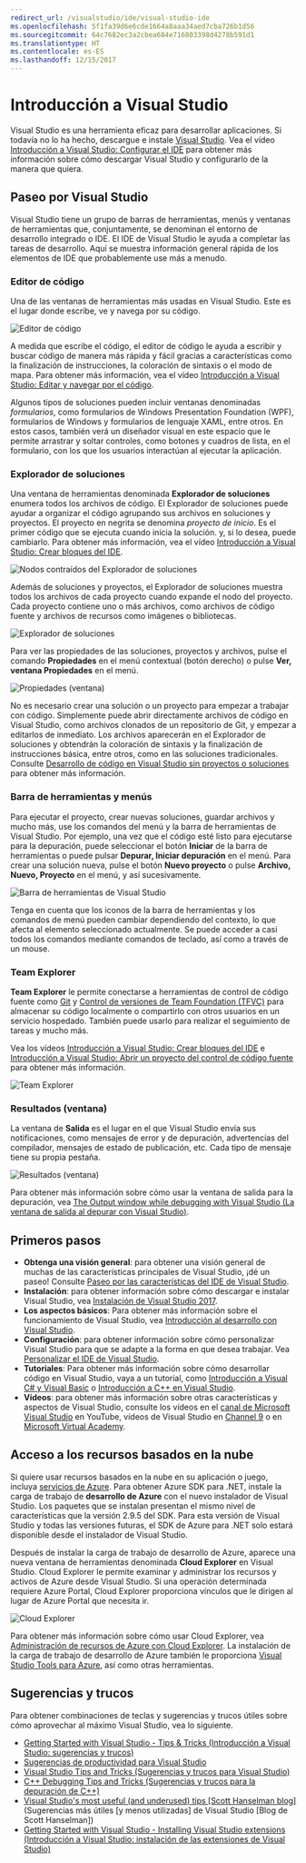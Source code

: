 ```yaml
---
redirect_url: /visualstudio/ide/visual-studio-ide
ms.openlocfilehash: 5f1fa39d6e6cde1664a8aaa34aed7cba726b1d56
ms.sourcegitcommit: 64c7682ec3a2cbea684e716803398d4278b591d1
ms.translationtype: HT
ms.contentlocale: es-ES
ms.lasthandoff: 12/15/2017
---
```

# <a name="get-started-with-visual-studio"></a>Introducción a Visual Studio
Visual Studio es una herramienta eficaz para desarrollar aplicaciones. Si todavía no lo ha hecho, descargue e instale [Visual Studio](https://www.visualstudio.com/vs/). Vea el vídeo [Introducción a Visual Studio: Configurar el IDE](https://www.youtube.com/watch?v=xLCedknQkN0&list=PLReL099Y5nRfw6VNvzMkv0sabT2crbSpK&index=1) para obtener más información sobre cómo descargar Visual Studio y configurarlo de la manera que quiera.

## <a name="visual-studio-tour"></a>Paseo por Visual Studio
Visual Studio tiene un grupo de barras de herramientas, menús y ventanas de herramientas que, conjuntamente, se denominan el entorno de desarrollo integrado o IDE. El IDE de Visual Studio le ayuda a completar las tareas de desarrollo. Aquí se muestra información general rápida de los elementos de IDE que probablemente use más a menudo.

### <a name="code-editor"></a>Editor de código
Una de las ventanas de herramientas más usadas en Visual Studio. Este es el lugar donde escribe, ve y navega por su código.

![Editor de código](../ide/media/VSIDE_CodeWindow.png)

A medida que escribe el código, el editor de código le ayuda a escribir y buscar código de manera más rápida y fácil gracias a características como la finalización de instrucciones, la coloración de sintaxis o el modo de mapa. Para obtener más información, vea el vídeo [Introducción a Visual Studio: Editar y navegar por el código](https://www.youtube.com/watch?v=4glwwioCVjA&list=PLReL099Y5nRfw6VNvzMkv0sabT2crbSpK&index=5).

Algunos tipos de soluciones pueden incluir ventanas denominadas *formularios*, como formularios de Windows Presentation Foundation (WPF), formularios de Windows y formularios de lenguaje XAML, entre otros. En estos casos, también verá un diseñador visual en este espacio que le permite arrastrar y soltar controles, como botones y cuadros de lista, en el formulario, con los que los usuarios interactúan al ejecutar la aplicación.

### <a name="solution-explorer"></a>Explorador de soluciones
Una ventana de herramientas denominada **Explorador de soluciones** enumera todos los archivos de código. El Explorador de soluciones puede ayudar a organizar el código agrupando sus archivos en soluciones y proyectos. El proyecto en negrita se denomina *proyecto de inicio*. Es el primer código que se ejecuta cuando inicia la solución. y, si lo desea, puede cambiarlo. Para obtener más información, vea el vídeo [Introducción a Visual Studio: Crear bloques del IDE](https://www.youtube.com/watch?v=JHc3_gsCmZg&index=2&list=PLReL099Y5nRfw6VNvzMkv0sabT2crbSpK).

![Nodos contraídos del Explorador de soluciones](../ide/media/VSIDE_SolutionExplorer2_callouts.png)

 Además de soluciones y proyectos, el Explorador de soluciones muestra todos los archivos de cada proyecto cuando expande el nodo del proyecto. Cada proyecto contiene uno o más archivos, como archivos de código fuente y archivos de recursos como imágenes o bibliotecas.

![Explorador de soluciones](../ide/media/VSIDE_SolutionExplorer3.png)

Para ver las propiedades de las soluciones, proyectos y archivos, pulse el comando **Propiedades** en el menú contextual (botón derecho) o pulse **Ver, ventana Propiedades** en el menú.

![Propiedades (ventana)](../ide/media/VSIDE_SolutionExplorer4.png)

No es necesario crear una solución o un proyecto para empezar a trabajar con código. Simplemente puede abrir directamente archivos de código en Visual Studio, como archivos clonados de un repositorio de Git, y empezar a editarlos de inmediato. Los archivos aparecerán en el Explorador de soluciones y obtendrán la coloración de sintaxis y la finalización de instrucciones básica, entre otros, como en las soluciones tradicionales. Consulte [Desarrollo de código en Visual Studio sin proyectos o soluciones](../ide/develop-code-in-visual-studio-without-projects-or-solutions.md) para obtener más información.

### <a name="toolbar-and-menus"></a>Barra de herramientas y menús
Para ejecutar el proyecto, crear nuevas soluciones, guardar archivos y mucho más, use los comandos del menú y la barra de herramientas de Visual Studio. Por ejemplo, una vez que el código esté listo para ejecutarse para la depuración, puede seleccionar el botón **Iniciar** de la barra de herramientas o puede pulsar **Depurar, Iniciar depuración** en el menú. Para crear una solución nueva, pulse el botón **Nuevo proyecto** o pulse **Archivo, Nuevo, Proyecto** en el menú, y así sucesivamente.

![Barra de herramientas de Visual Studio](../ide/media/VSIDE_SolutionExplorer5_callouts.png)

Tenga en cuenta que los iconos de la barra de herramientas y los comandos de menú pueden cambiar dependiendo del contexto, lo que afecta al elemento seleccionado actualmente. Se puede acceder a casi todos los comandos mediante comandos de teclado, así como a través de un mouse.

### <a name="team-explorer"></a>Team Explorer
**Team Explorer** le permite conectarse a herramientas de control de código fuente como [Git](https://git-scm.com/) y [Control de versiones de Team Foundation (TFVC)](https://www.visualstudio.com/en-us/docs/tfvc/overview) para almacenar su código localmente o compartirlo con otros usuarios en un servicio hospedado. También puede usarlo para realizar el seguimiento de tareas y mucho más.

Vea los vídeos [Introducción a Visual Studio: Crear bloques del IDE](https://www.youtube.com/watch?v=JHc3_gsCmZg&index=2&list=PLReL099Y5nRfw6VNvzMkv0sabT2crbSpK) e [Introducción a Visual Studio: Abrir un proyecto del control de código fuente](https://www.youtube.com/watch?v=pc9vX_4RGV4&list=PLReL099Y5nRfw6VNvzMkv0sabT2crbSpK&index=3) para obtener más información.

![Team Explorer](../ide/media/TeamExplorer.png)

### <a name="output-window"></a>Resultados (ventana)
La ventana de **Salida** es el lugar en el que Visual Studio envía sus notificaciones, como mensajes de error y de depuración, advertencias del compilador, mensajes de estado de publicación, etc. Cada tipo de mensaje tiene su propia pestaña.

![Resultados (ventana)](../ide/media/VSIDE_OutputWindow.png)

Para obtener más información sobre cómo usar la ventana de salida para la depuración, vea [The Output window while debugging with Visual Studio (La ventana de salida al depurar con Visual Studio)](https://blogs.msdn.microsoft.com/visualstudioalm/2015/02/09/the-output-window-while-debugging-with-visual-studio/).

## <a name="first-steps"></a>Primeros pasos
- **Obtenga una visión general**: para obtener una visión general de muchas de las características principales de Visual Studio, ¡dé un paseo! Consulte [Paseo por las características del IDE de Visual Studio](../ide/visual-studio-ide.md).
- **Instalación**: para obtener información sobre cómo descargar e instalar Visual Studio, vea [Instalación de Visual Studio 2017](../install/install-visual-studio.md).
- **Los aspectos básicos**: Para obtener más información sobre el funcionamiento de Visual Studio, vea [Introducción al desarrollo con Visual Studio](../ide/get-started-developing-with-visual-studio.md).
- **Configuración**: para obtener información sobre cómo personalizar Visual Studio para que se adapte a la forma en que desea trabajar. Vea [Personalizar el IDE de Visual Studio](../ide/personalizing-the-visual-studio-ide.md).
- **Tutoriales**: Para obtener más información sobre cómo desarrollar código en Visual Studio, vaya a un tutorial, como [Introducción a Visual C# y Visual Basic](../ide/getting-started-with-visual-csharp-and-visual-basic.md) o [Introducción a C++ en Visual Studio](../ide/getting-started-with-cpp-in-visual-studio.md).
- **Vídeos**: para obtener más información sobre otras características y aspectos de Visual Studio, consulte los vídeos en el [canal de Microsoft Visual Studio](https://www.youtube.com/user/VisualStudio/videos) en YouTube, vídeos de Visual Studio en [Channel 9](https://channel9.msdn.com/Tags/visual+studio) o en [Microsoft Virtual Academy](https://mva.microsoft.com/product-training/visual-studio-courses#!jobf=Developer).

## <a name="access-cloud-based-resources"></a>Acceso a los recursos basados en la nube
Si quiere usar recursos basados en la nube en su aplicación o juego, incluya [servicios de Azure](https://azure.microsoft.com/en-us/services/). Para obtener Azure SDK para .NET, instale la carga de trabajo de **desarrollo de Azure** con el nuevo instalador de Visual Studio. Los paquetes que se instalan presentan el mismo nivel de características que la versión 2.9.5 del SDK. Para esta versión de Visual Studio y todas las versiones futuras, el SDK de Azure para .NET solo estará disponible desde el instalador de Visual Studio.

Después de instalar la carga de trabajo de desarrollo de Azure, aparece una nueva ventana de herramientas denominada **Cloud Explorer** en Visual Studio. Cloud Explorer le permite examinar y administrar los recursos y activos de Azure desde Visual Studio. Si una operación determinada requiere Azure Portal, Cloud Explorer proporciona vínculos que le dirigen al lugar de Azure Portal que necesita ir.

![Cloud Explorer](../ide/media/VSIDE_CloudExplorer.png)

Para obtener más información sobre cómo usar Cloud Explorer, vea [Administración de recursos de Azure con Cloud Explorer](https://azure.microsoft.com/en-us/documentation/articles/vs-azure-tools-resources-managing-with-cloud-explorer/).
La instalación de la carga de trabajo de desarrollo de Azure también le proporciona [Visual Studio Tools para Azure](https://www.visualstudio.com/vs/azure-tools/), así como otras herramientas.

## <a name="tips-and-tricks"></a>Sugerencias y trucos
Para obtener combinaciones de teclas y sugerencias y trucos útiles sobre cómo aprovechar al máximo Visual Studio, vea lo siguiente.
- [Getting Started with Visual Studio - Tips & Tricks (Introducción a Visual Studio: sugerencias y trucos)](https://www.youtube.com/watch?v=vmXqGwn1Glk&list=PLReL099Y5nRfw6VNvzMkv0sabT2crbSpK&index=4)
- [Sugerencias de productividad para Visual Studio](../ide/productivity-tips-for-visual-studio.md)
- [Visual Studio Tips and Tricks (Sugerencias y trucos para Visual Studio)](https://channel9.msdn.com/events/TechEd/2013/DEV-B353)
- [C++ Debugging Tips and Tricks (Sugerencias y trucos para la depuración de C++)](https://channel9.msdn.com/Shows/Visual-Studio-Toolbox/C-Plus-Plus-Debugging-Tips-and-Tricks)
- [Visual Studio's most useful (and underused) tips [Scott Hanselman blog]](https://www.hanselman.com/blog/VisualStudiosMostUsefulAndUnderusedTips.aspx) (Sugerencias más útiles [y menos utilizadas] de Visual Studio [Blog de Scott Hanselman])
- [Getting Started with Visual Studio - Installing Visual Studio extensions (Introducción a Visual Studio: instalación de las extensiones de Visual Studio)](https://www.youtube.com/watch?v=MWLLQaknRZY&list=PLReL099Y5nRfw6VNvzMkv0sabT2crbSpK&index=7)
